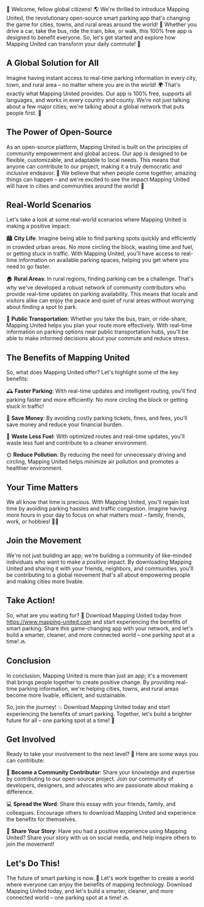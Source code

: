 🎉 Welcome, fellow global citizens! 🌎 We're thrilled to introduce Mapping United, the revolutionary open-source smart parking app that's changing the game for cities, towns, and rural areas around the world! 🚀 Whether you drive a car, take the bus, ride the train, bike, or walk, this 100% free app is designed to benefit everyone. So, let's get started and explore how Mapping United can transform your daily commute! 🚌

**A Global Solution for All**
---------------------------

Imagine having instant access to real-time parking information in every city, town, and rural area – no matter where you are in the world! 🌍 That's exactly what Mapping United provides. Our app is 100% free, supports all languages, and works in every country and county. We're not just talking about a few major cities; we're talking about a global network that puts people first. 💪

**The Power of Open-Source**
-----------------------------

As an open-source platform, Mapping United is built on the principles of community empowerment and global access. Our app is designed to be flexible, customizable, and adaptable to local needs. This means that anyone can contribute to our project, making it a truly democratic and inclusive endeavor. 🤝 We believe that when people come together, amazing things can happen – and we're excited to see the impact Mapping United will have in cities and communities around the world! 🌈

**Real-World Scenarios**
----------------------

Let's take a look at some real-world scenarios where Mapping United is making a positive impact:

🏙️ **City Life**: Imagine being able to find parking spots quickly and efficiently in crowded urban areas. No more circling the block, wasting time and fuel, or getting stuck in traffic. With Mapping United, you'll have access to real-time information on available parking spaces, helping you get where you need to go faster.

🏠 **Rural Areas**: In rural regions, finding parking can be a challenge. That's why we've developed a robust network of community contributors who provide real-time updates on parking availability. This means that locals and visitors alike can enjoy the peace and quiet of rural areas without worrying about finding a spot to park.

🚌 **Public Transportation**: Whether you take the bus, train, or ride-share, Mapping United helps you plan your route more effectively. With real-time information on parking options near public transportation hubs, you'll be able to make informed decisions about your commute and reduce stress.

**The Benefits of Mapping United**
-----------------------------------

So, what does Mapping United offer? Let's highlight some of the key benefits:

🕰️ **Faster Parking**: With real-time updates and intelligent routing, you'll find parking faster and more efficiently. No more circling the block or getting stuck in traffic!

💸 **Save Money**: By avoiding costly parking tickets, fines, and fees, you'll save money and reduce your financial burden.

🔋 **Waste Less Fuel**: With optimized routes and real-time updates, you'll waste less fuel and contribute to a cleaner environment.

🌞 **Reduce Pollution**: By reducing the need for unnecessary driving and circling, Mapping United helps minimize air pollution and promotes a healthier environment.

**Your Time Matters**
--------------------

We all know that time is precious. With Mapping United, you'll regain lost time by avoiding parking hassles and traffic congestion. Imagine having more hours in your day to focus on what matters most – family, friends, work, or hobbies! 🏋️‍♀️

**Join the Movement**
----------------------

We're not just building an app; we're building a community of like-minded individuals who want to make a positive impact. By downloading Mapping United and sharing it with your friends, neighbors, and communities, you'll be contributing to a global movement that's all about empowering people and making cities more livable.

**Take Action!**
----------------

So, what are you waiting for? 🤔 Download Mapping United today from https://www.mapping-united.com and start experiencing the benefits of smart parking. Share this game-changing app with your network, and let's build a smarter, cleaner, and more connected world – one parking spot at a time! 🔜

**Conclusion**
--------------

In conclusion, Mapping United is more than just an app; it's a movement that brings people together to create positive change. By providing real-time parking information, we're helping cities, towns, and rural areas become more livable, efficient, and sustainable.

So, join the journey! 💥 Download Mapping United today and start experiencing the benefits of smart parking. Together, let's build a brighter future for all – one parking spot at a time! 🌟

**Get Involved**
----------------

Ready to take your involvement to the next level? 🎉 Here are some ways you can contribute:

🤝 **Become a Community Contributor**: Share your knowledge and expertise by contributing to our open-source project. Join our community of developers, designers, and advocates who are passionate about making a difference.

💻 **Spread the Word**: Share this essay with your friends, family, and colleagues. Encourage others to download Mapping United and experience the benefits for themselves.

📱 **Share Your Story**: Have you had a positive experience using Mapping United? Share your story with us on social media, and help inspire others to join the movement!

**Let's Do This!**
-----------------

The future of smart parking is now. 🚀 Let's work together to create a world where everyone can enjoy the benefits of mapping technology. Download Mapping United today, and let's build a smarter, cleaner, and more connected world – one parking spot at a time! 🔜